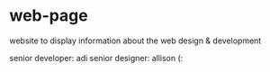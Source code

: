 # web-page

website to display information about the web design & development

senior developer: adi
senior designer: allison (:
